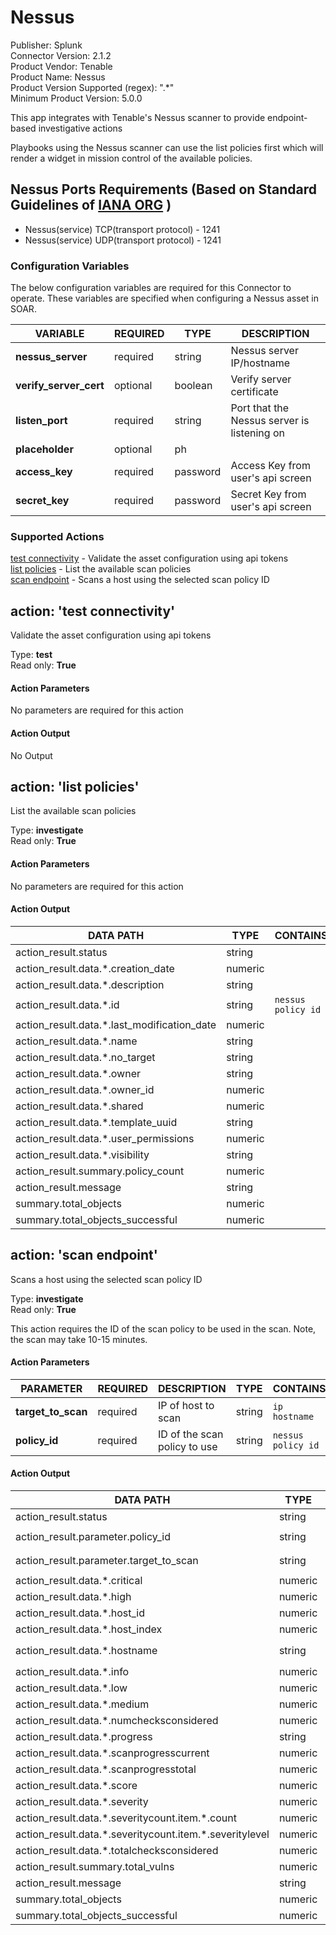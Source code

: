 [comment]: # "Auto-generated SOAR connector documentation"
# Nessus

Publisher: Splunk  
Connector Version: 2\.1\.2  
Product Vendor: Tenable  
Product Name: Nessus  
Product Version Supported (regex): "\.\*"  
Minimum Product Version: 5\.0\.0  

This app integrates with Tenable's Nessus scanner to provide endpoint\-based investigative actions

[comment]: # ""
[comment]: # "    File: readme.md"
[comment]: # ""
[comment]: # "    Copyright (c) 2018-2021 Splunk Inc."
[comment]: # ""
[comment]: # "    Licensed under Apache 2.0 (https://www.apache.org/licenses/LICENSE-2.0.txt)"
[comment]: # ""
Playbooks using the Nessus scanner can use the list policies first which will render a widget in
mission control of the available policies.

## Nessus Ports Requirements (Based on Standard Guidelines of [IANA ORG](https://www.iana.org/assignments/service-names-port-numbers/service-names-port-numbers.xhtml) )

-   Nessus(service) TCP(transport protocol) - 1241
-   Nessus(service) UDP(transport protocol) - 1241


### Configuration Variables
The below configuration variables are required for this Connector to operate.  These variables are specified when configuring a Nessus asset in SOAR.

VARIABLE | REQUIRED | TYPE | DESCRIPTION
-------- | -------- | ---- | -----------
**nessus\_server** |  required  | string | Nessus server IP/hostname
**verify\_server\_cert** |  optional  | boolean | Verify server certificate
**listen\_port** |  required  | string | Port that the Nessus server is listening on
**placeholder** |  optional  | ph | 
**access\_key** |  required  | password | Access Key from user's api screen
**secret\_key** |  required  | password | Secret Key from user's api screen

### Supported Actions  
[test connectivity](#action-test-connectivity) - Validate the asset configuration using api tokens  
[list policies](#action-list-policies) - List the available scan policies  
[scan endpoint](#action-scan-endpoint) - Scans a host using the selected scan policy ID  

## action: 'test connectivity'
Validate the asset configuration using api tokens

Type: **test**  
Read only: **True**

#### Action Parameters
No parameters are required for this action

#### Action Output
No Output  

## action: 'list policies'
List the available scan policies

Type: **investigate**  
Read only: **True**

#### Action Parameters
No parameters are required for this action

#### Action Output
DATA PATH | TYPE | CONTAINS
--------- | ---- | --------
action\_result\.status | string | 
action\_result\.data\.\*\.creation\_date | numeric | 
action\_result\.data\.\*\.description | string | 
action\_result\.data\.\*\.id | string |  `nessus policy id` 
action\_result\.data\.\*\.last\_modification\_date | numeric | 
action\_result\.data\.\*\.name | string | 
action\_result\.data\.\*\.no\_target | string | 
action\_result\.data\.\*\.owner | string | 
action\_result\.data\.\*\.owner\_id | numeric | 
action\_result\.data\.\*\.shared | numeric | 
action\_result\.data\.\*\.template\_uuid | string | 
action\_result\.data\.\*\.user\_permissions | numeric | 
action\_result\.data\.\*\.visibility | string | 
action\_result\.summary\.policy\_count | numeric | 
action\_result\.message | string | 
summary\.total\_objects | numeric | 
summary\.total\_objects\_successful | numeric |   

## action: 'scan endpoint'
Scans a host using the selected scan policy ID

Type: **investigate**  
Read only: **True**

This action requires the ID of the scan policy to be used in the scan\. Note, the scan may take 10\-15 minutes\.

#### Action Parameters
PARAMETER | REQUIRED | DESCRIPTION | TYPE | CONTAINS
--------- | -------- | ----------- | ---- | --------
**target\_to\_scan** |  required  | IP of host to scan | string |  `ip`  `hostname` 
**policy\_id** |  required  | ID of the scan policy to use | string |  `nessus policy id` 

#### Action Output
DATA PATH | TYPE | CONTAINS
--------- | ---- | --------
action\_result\.status | string | 
action\_result\.parameter\.policy\_id | string |  `nessus policy id` 
action\_result\.parameter\.target\_to\_scan | string |  `ip`  `hostname` 
action\_result\.data\.\*\.critical | numeric | 
action\_result\.data\.\*\.high | numeric | 
action\_result\.data\.\*\.host\_id | numeric | 
action\_result\.data\.\*\.host\_index | numeric | 
action\_result\.data\.\*\.hostname | string |  `ip`  `host name` 
action\_result\.data\.\*\.info | numeric | 
action\_result\.data\.\*\.low | numeric | 
action\_result\.data\.\*\.medium | numeric | 
action\_result\.data\.\*\.numchecksconsidered | numeric | 
action\_result\.data\.\*\.progress | string | 
action\_result\.data\.\*\.scanprogresscurrent | numeric | 
action\_result\.data\.\*\.scanprogresstotal | numeric | 
action\_result\.data\.\*\.score | numeric | 
action\_result\.data\.\*\.severity | numeric | 
action\_result\.data\.\*\.severitycount\.item\.\*\.count | numeric | 
action\_result\.data\.\*\.severitycount\.item\.\*\.severitylevel | numeric | 
action\_result\.data\.\*\.totalchecksconsidered | numeric | 
action\_result\.summary\.total\_vulns | numeric | 
action\_result\.message | string | 
summary\.total\_objects | numeric | 
summary\.total\_objects\_successful | numeric | 